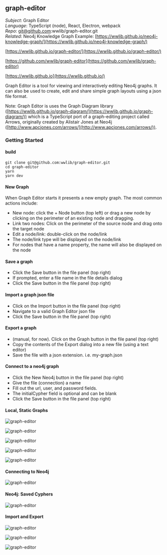 ## graph-editor

*Subject*: Graph Editor  
*Language*: TypeScript (node), React, Electron, webpack  
*Repo*: git@github.com:wwlib/graph-editor.git  
*Related*: Neo4j Knowledge Graph Example: [https://wwlib.github.io/neo4j-knowledge-graph/](https://wwlib.github.io/neo4j-knowledge-graph/)

[https://wwlib.github.io/graph-editor/](https://wwlib.github.io/graph-editor/)

[https://github.com/wwlib/graph-editor](https://github.com/wwlib/graph-editor)

[https://wwlib.github.io](https://wwlib.github.io/)

Graph Editor is a tool for viewing and interactively editing Neo4j graphs. It can also be used to create, edit and share simple graph layouts using a json file format.

Note: Graph Editor is uses the Graph Diagram library ([https://wwlib.github.io/graph-diagram/](https://wwlib.github.io/graph-diagram/)) which is a TypeScript port of a graph-editing project called Arrows, originally created by Alistair Jones at Neo4j ([http://www.apcjones.com/arrows/](http://www.apcjones.com/arrows/)).

<!--
### Overview

Overview video (YouTube): [https://www.youtube.com/embed/YFRiWiZJPkU](https://www.youtube.com/embed/pEps_xaUWVo)
-->

### Getting Started

#### build

```
git clone git@github.com:wwlib/graph-editor.git
cd graph-editor
yarn
yarn dev
```

#### New Graph

When Graph Editor starts it presents a new empty graph. The most common actions include:
- New node: click the + Node button (top left) or drag a new node by clicking on the perimeter of an existing node and dragging.
- Link two nodes: Click on the perimeter of the source node and drag onto the target node
- Edit a node/link: double-click on the node/link
 - The node/link type will be displayed on the node/link
 - For nodes that have a name property, the name will also be displayed on the node

#### Save a graph
- Click the Save button in the file panel (top right)
 - If prompted, enter a file name in the file details dialog
 - Click the Save button in the file panel (top right)

#### Import a graph json file
- Click on the Import button in the file panel (top right)
 - Navigate to a valid Graph Editor json file
 - Click the Save button in the file panel (top right)

#### Export a graph
- (manual, for now). Click on the Graph button in the file panel (top right)
 - Copy the contents of the Export dialog into a new file (using a text editor)
 - Save the file with a json extension. i.e. my-graph.json

#### Connect to a neo4j graph

- Click the New Neo4j button in the file panel (top right)
 - Give the file (connection) a name
 - Fill out the url, user, and password fields.
 - The initialCypher field is optional and can be blank
 - Click the Save button in the file panel (top right)

#### Local, Static Graphs

![graph-editor](./img/graph-editor-animals.png)

![graph-editor](./img/graph-editor-new.png)

![graph-editor](./img/graph-editor-edit-node.png)

![graph-editor](./img/graph-editor-edit-relationship.png)

![graph-editor](./img/graph-editor-save.png)


#### Connecting to Neo4j

![graph-editor](./img/graph-editor-neo4j-new.png)

#### Neo4j: Saved Cyphers

![graph-editor](./img/graph-editor-animals-IS_A-neo-saved.png)


#### Import and Export

![graph-editor](./img/graph-editor-export-graph.png)

![graph-editor](./img/graph-editor-export-cypher.png)

![graph-editor](./img/graph-editor-edit-css.png)
